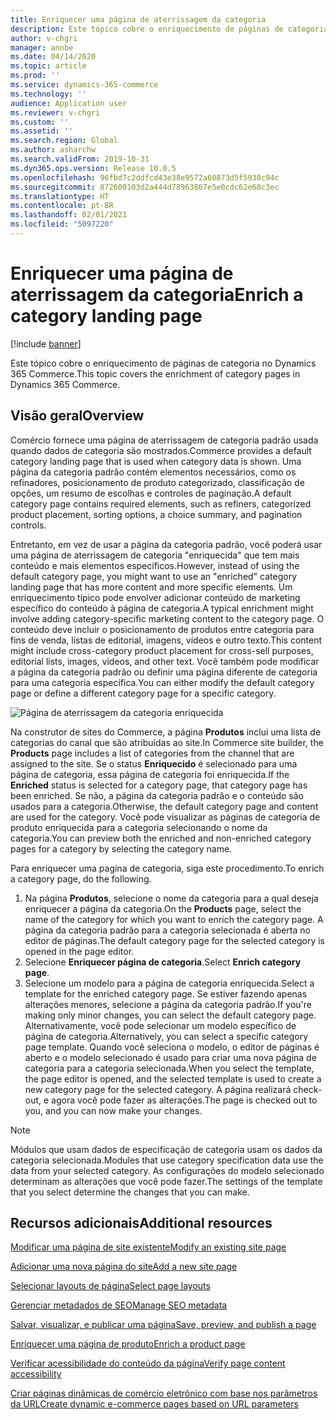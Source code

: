 ```yaml
---
title: Enriquecer uma página de aterrissagem da categoria
description: Este tópico cobre o enriquecimento de páginas de categoria no Dynamics 365 Commerce.
author: v-chgri
manager: annbe
ms.date: 04/14/2020
ms.topic: article
ms.prod: ''
ms.service: dynamics-365-commerce
ms.technology: ''
audience: Application user
ms.reviewer: v-chgri
ms.custom: ''
ms.assetid: ''
ms.search.region: Global
ms.author: asharchw
ms.search.validFrom: 2019-10-31
ms.dyn365.ops.version: Release 10.0.5
ms.openlocfilehash: 96fbd7c2ddfcd43e38e9572a60873d5f5930c94c
ms.sourcegitcommit: 872600103d2a444d78963867e5e0cdc62e68c3ec
ms.translationtype: HT
ms.contentlocale: pt-BR
ms.lasthandoff: 02/01/2021
ms.locfileid: "5097220"
---
```

# <a name="enrich-a-category-landing-page"></a><span data-ttu-id="a0820-103">Enriquecer uma página de aterrissagem da categoria</span><span class="sxs-lookup"><span data-stu-id="a0820-103">Enrich a category landing page</span></span>


[!include [banner](includes/banner.md)]

<span data-ttu-id="a0820-104">Este tópico cobre o enriquecimento de páginas de categoria no Dynamics 365 Commerce.</span><span class="sxs-lookup"><span data-stu-id="a0820-104">This topic covers the enrichment of category pages in Dynamics 365 Commerce.</span></span>

## <a name="overview"></a><span data-ttu-id="a0820-105">Visão geral</span><span class="sxs-lookup"><span data-stu-id="a0820-105">Overview</span></span>

<span data-ttu-id="a0820-106">Comércio fornece uma página de aterrissagem de categoria padrão usada quando dados de categoria são mostrados.</span><span class="sxs-lookup"><span data-stu-id="a0820-106">Commerce provides a default category landing page that is used when category data is shown.</span></span> <span data-ttu-id="a0820-107">Uma página da categoria padrão contém elementos necessários, como os refinadores, posicionamento de produto categorizado, classificação de opções, um resumo de escolhas e controles de paginação.</span><span class="sxs-lookup"><span data-stu-id="a0820-107">A default category page contains required elements, such as refiners, categorized product placement, sorting options, a choice summary, and pagination controls.</span></span> 

<span data-ttu-id="a0820-108">Entretanto, em vez de usar a página da categoria padrão, você poderá usar uma página de aterrissagem de categoria "enriquecida" que tem mais conteúdo e mais elementos específicos.</span><span class="sxs-lookup"><span data-stu-id="a0820-108">However, instead of using the default category page, you might want to use an "enriched" category landing page that has more content and more specific elements.</span></span> <span data-ttu-id="a0820-109">Um enriquecimento típico pode envolver adicionar conteúdo de marketing específico do conteúdo à página de categoria.</span><span class="sxs-lookup"><span data-stu-id="a0820-109">A typical enrichment might involve adding category-specific marketing content to the category page.</span></span> <span data-ttu-id="a0820-110">O conteúdo deve incluir o posicionamento de produtos entre categoria para fins de venda, listas de editorial, imagens, vídeos e outro texto.</span><span class="sxs-lookup"><span data-stu-id="a0820-110">This content might include cross-category product placement for cross-sell purposes, editorial lists, images, videos, and other text.</span></span> <span data-ttu-id="a0820-111">Você também pode modificar a página da categoria padrão ou definir uma página diferente de categoria para uma categoria específica.</span><span class="sxs-lookup"><span data-stu-id="a0820-111">You can either modify the default category page or define a different category page for a specific category.</span></span>

![Página de aterrissagem da categoria enriquecida](./media/CategoryLandingPages.png)

<span data-ttu-id="a0820-113">Na construtor de sites do Commerce, a página **Produtos** inclui uma lista de categorias do canal que são atribuídas ao site.</span><span class="sxs-lookup"><span data-stu-id="a0820-113">In Commerce site builder, the **Products** page includes a list of categories from the channel that are assigned to the site.</span></span> <span data-ttu-id="a0820-114">Se o status **Enriquecido** é selecionado para uma página de categoria, essa página de categoria foi enriquecida.</span><span class="sxs-lookup"><span data-stu-id="a0820-114">If the **Enriched** status is selected for a category page, that category page has been enriched.</span></span> <span data-ttu-id="a0820-115">Se não, a página da categoria padrão e o conteúdo são usados para a categoria.</span><span class="sxs-lookup"><span data-stu-id="a0820-115">Otherwise, the default category page and content are used for the category.</span></span> <span data-ttu-id="a0820-116">Você pode visualizar as páginas de categoria de produto enriquecida para a categoria selecionando o nome da categoria.</span><span class="sxs-lookup"><span data-stu-id="a0820-116">You can preview both the enriched and non-enriched category pages for a category by selecting the category name.</span></span>

<span data-ttu-id="a0820-117">Para enriquecer uma pagina de categoria, siga este procedimento.</span><span class="sxs-lookup"><span data-stu-id="a0820-117">To enrich a category page, do the following.</span></span>

1. <span data-ttu-id="a0820-118">Na página **Produtos**, selecione o nome da categoria para a qual deseja enriquecer a página da categoria.</span><span class="sxs-lookup"><span data-stu-id="a0820-118">On the **Products** page, select the name of the category for which you want to enrich the category page.</span></span> <span data-ttu-id="a0820-119">A página da categoria padrão para a categoria selecionada é aberta no editor de páginas.</span><span class="sxs-lookup"><span data-stu-id="a0820-119">The default category page for the selected category is opened in the page editor.</span></span>
2. <span data-ttu-id="a0820-120">Selecione **Enriquecer página de categoria**.</span><span class="sxs-lookup"><span data-stu-id="a0820-120">Select **Enrich category page**.</span></span>
3. <span data-ttu-id="a0820-121">Selecione um modelo para a página de categoria enriquecida.</span><span class="sxs-lookup"><span data-stu-id="a0820-121">Select a template for the enriched category page.</span></span> <span data-ttu-id="a0820-122">Se estiver fazendo apenas alterações menores, selecione a página da categoria padrão.</span><span class="sxs-lookup"><span data-stu-id="a0820-122">If you're making only minor changes, you can select the default category page.</span></span> <span data-ttu-id="a0820-123">Alternativamente, você pode selecionar um modelo específico de página de categoria.</span><span class="sxs-lookup"><span data-stu-id="a0820-123">Alternatively, you can select a specific category page template.</span></span> <span data-ttu-id="a0820-124">Quando você seleciona o modelo, o editor de páginas é aberto e o modelo selecionado é usado para criar uma nova página de categoria para a categoria selecionada.</span><span class="sxs-lookup"><span data-stu-id="a0820-124">When you select the template, the page editor is opened, and the selected template is used to create a new category page for the selected category.</span></span> <span data-ttu-id="a0820-125">A página realizará check-out, e agora você pode fazer as alterações.</span><span class="sxs-lookup"><span data-stu-id="a0820-125">The page is checked out to you, and you can now make your changes.</span></span>

> [!NOTE]
> <span data-ttu-id="a0820-126">Módulos que usam dados de especificação de categoria usam os dados da categoria selecionada.</span><span class="sxs-lookup"><span data-stu-id="a0820-126">Modules that use category specification data use the data from your selected category.</span></span> <span data-ttu-id="a0820-127">As configurações do modelo selecionado determinam as alterações que você pode fazer.</span><span class="sxs-lookup"><span data-stu-id="a0820-127">The settings of the template that you select determine the changes that you can make.</span></span>

## <a name="additional-resources"></a><span data-ttu-id="a0820-128">Recursos adicionais</span><span class="sxs-lookup"><span data-stu-id="a0820-128">Additional resources</span></span>

[<span data-ttu-id="a0820-129">Modificar uma página de site existente</span><span class="sxs-lookup"><span data-stu-id="a0820-129">Modify an existing site page</span></span>](modify-existing-page.md)

[<span data-ttu-id="a0820-130">Adicionar uma nova página do site</span><span class="sxs-lookup"><span data-stu-id="a0820-130">Add a new site page</span></span>](add-new-page.md)

[<span data-ttu-id="a0820-131">Selecionar layouts de página</span><span class="sxs-lookup"><span data-stu-id="a0820-131">Select page layouts</span></span>](select-page-layouts.md)

[<span data-ttu-id="a0820-132">Gerenciar metadados de SEO</span><span class="sxs-lookup"><span data-stu-id="a0820-132">Manage SEO metadata</span></span>](manage-seo-metadata.md)

[<span data-ttu-id="a0820-133">Salvar, visualizar, e publicar uma página</span><span class="sxs-lookup"><span data-stu-id="a0820-133">Save, preview, and publish a page</span></span>](save-preview-publish-page.md)

[<span data-ttu-id="a0820-134">Enriquecer uma página de produto</span><span class="sxs-lookup"><span data-stu-id="a0820-134">Enrich a product page</span></span>](enrich-product-page.md)

[<span data-ttu-id="a0820-135">Verificar acessibilidade do conteúdo da página</span><span class="sxs-lookup"><span data-stu-id="a0820-135">Verify page content accessibility</span></span>](verify-accessibility.md)

[<span data-ttu-id="a0820-136">Criar páginas dinâmicas de comércio eletrônico com base nos parâmetros da URL</span><span class="sxs-lookup"><span data-stu-id="a0820-136">Create dynamic e-commerce pages based on URL parameters</span></span>](create-dynamic-pages.md)
